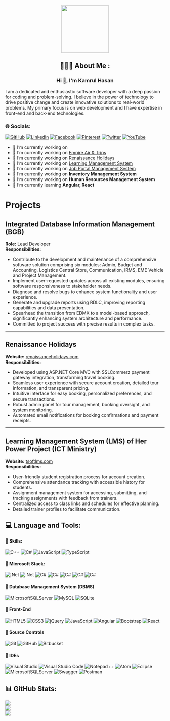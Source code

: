 <div align="center">
  <img height="150" src="https://camo.githubusercontent.com/7de37139d0b4c1ce40865e799b446c0e963a3dd8fb68d239707237c40604fa3d/68747470733a2f2f63646e2e6472696262626c652e636f6d2f75736572732f3733303730332f73637265656e73686f74732f363538313234332f6176656e746f2e676966"  />
  

## 🙋🏿‍♂️ About Me :
<h3 align="center">Hi 👋, I'm Kamrul Hasan</h3>

<div align="left">
  
<p>
I am a dedicated and enthusiastic software developer with a deep passion for coding and problem-solving. I believe in the power of technology to drive positive change and create innovative solutions to real-world problems. My primary focus is on web development and I have expertise in front-end and back-end technologies.
</p>

### 🌐 Socials:
[![GitHub](https://img.shields.io/badge/github-%23121011.svg?style=for-the-badge&logo=github&logoColor=white)](https://github.com/khpolash) 
[![LinkedIn](https://img.shields.io/badge/linkedin-%230077B5.svg?style=for-the-badge&logo=linkedin&logoColor=white)](https://linkedin.com/in/khpolash)
[![Facebook](https://img.shields.io/badge/Facebook-%231877F2.svg?style=for-the-badge&logo=Facebook&logoColor=white)](https://facebook.com/khpolashbd) 
[![Pinterest](https://img.shields.io/badge/Pinterest-%23E60023.svg?style=for-the-badge&logo=Pinterest&logoColor=white)](https://pinterest.com/khpolash) 
[![Twitter](https://img.shields.io/badge/Twitter-%231DA1F2.svg?style=for-the-badge&logo=Twitter&logoColor=white)](https://twitter.com/khpolashbd) 
[![YouTube](https://img.shields.io/badge/YouTube-%23FF0000.svg?style=for-the-badge&logo=YouTube&logoColor=white)](https://youtube.com/@khpolash) 



<div align="left">
  
- 🔭 I’m currently working on 
- 🔭 I’m currently working on [Empire Air & Trips](https://empireairtrips.com/)
- 🔭 I’m currently working on [Renaissance Holidays](https://www.renaissanceholidays.com/)
- 🔭 I’m currently working on [Learning Management System](https://tsoftlms.com/)
- 🔭 I’m currently working on [Job Portal Management System](https://techjobbd.com/)
- 🔭 I’m currently working on **Inventory Management System**
- 🔭 I’m currently working on **Human Resources Management System**
- 🌱 I’m currently learning **Angular, React**


# Projects

## Integrated Database Information Management (BGB)
**Role:** Lead Developer  
**Responsibilities:**
- Contribute to the development and maintenance of a comprehensive software solution comprising six modules: Admin, Budget and Accounting, Logistics Central Store, Communication, IRMS, EME Vehicle and Project Management.
- Implement user-requested updates across all existing modules, ensuring software responsiveness to stakeholder needs.
- Diagnose and resolve bugs to enhance system functionality and user experience.
- Generate and upgrade reports using RDLC, improving reporting capabilities and data presentation.
- Spearhead the transition from EDMX to a model-based approach, significantly enhancing system architecture and performance.
- Committed to project success with precise results in complex tasks.

---

## Renaissance Holidays
**Website:** [renaissanceholidays.com](https://renaissanceholidays.com)  
**Responsibilities:**
- Developed using ASP.NET Core MVC with SSLCommerz payment gateway integration, transforming travel booking.
- Seamless user experience with secure account creation, detailed tour information, and transparent pricing.
- Intuitive interface for easy booking, personalized preferences, and secure transactions.
- Robust admin panel for tour management, booking oversight, and system monitoring.
- Automated email notifications for booking confirmations and payment receipts.

---

## Learning Management System (LMS) of Her Power Project (ICT Ministry)
**Website:** [tsoftlms.com](https://tsoftlms.com)  
**Responsibilities:**
- User-friendly student registration process for account creation.
- Comprehensive attendance tracking with accessible history for students.
- Assignment management system for accessing, submitting, and tracking assignments with feedback from trainers.
- Centralized access to class links and schedules for effective planning.
- Detailed trainer profiles to facilitate communication.


## 💻 Language and Tools:

#### 🔗 Skills:

![C++](https://img.shields.io/badge/c++-%2300599C.svg?style=for-the-badge&logo=c%2B%2B&logoColor=white)
![C#](https://img.shields.io/badge/c%23-%23239120.svg?style=for-the-badge&logo=c-sharp&logoColor=white)
![JavaScript](https://img.shields.io/badge/javascript-%23323330.svg?style=for-the-badge&logo=javascript&logoColor=%23F7DF1E) 
![TypeScript](https://img.shields.io/badge/typescript-%23007ACC.svg?style=for-the-badge&logo=typescript&logoColor=white) 

#### 🔗 Microsoft Stack:

![.Net](https://img.shields.io/badge/.NET6-5C2D91?style=for-the-badge&logo=.net&logoColor=white) 
![.Net](https://img.shields.io/badge/Microsoft.NET-5C2D91?style=for-the-badge&logo=.net&logoColor=white) 
![C#](https://img.shields.io/badge/NET6-23239120?style=for-the-badge&logo=c-sharp&logoColor=white)
![C#](https://img.shields.io/badge/Asp.Ne&nbsp;MVC&nbsp;5-5C2D91?style=for-the-badge&logo=c-sharp&logoColor=white)
![C#](https://img.shields.io/badge/Asp.Ne&nbsp;Core&nbsp;3.0-5C2D91?style=for-the-badge&logo=c-sharp&logoColor=white)
![C#](https://img.shields.io/badge/Asp.Ne&nbsp;Core&nbsp;6.0-5C2D91?style=for-the-badge&logo=c-sharp&logoColor=white)
![C#](https://img.shields.io/badge/Asp.Ne&nbsp;Core&nbsp;Web&nbsp;Api-5C2D91?style=for-the-badge&logo=c-sharp&logoColor=white)

#### 🔗 Database Management System (DBMS)

![MicrosoftSQLServer](https://img.shields.io/badge/Microsoft%20SQL%20Sever-CC2927?style=for-the-badge&logo=microsoft%20sql%20server&logoColor=white) 
![MySQL](https://img.shields.io/badge/mysql-%2300f.svg?style=for-the-badge&logo=mysql&logoColor=white) 
![SQLite](https://img.shields.io/badge/sqlite-%2307405e.svg?style=for-the-badge&logo=sqlite&logoColor=white)


#### 🔗 Front-End

![HTML5](https://img.shields.io/badge/html5-%23E34F26.svg?style=for-the-badge&logo=html5&logoColor=white)
![CSS3](https://img.shields.io/badge/css3-5C2D91.svg?style=for-the-badge&logo=css3&logoColor=white)
![jQuery](https://img.shields.io/badge/jquery-%230769AD.svg?style=for-the-badge&logo=jquery&logoColor=white) ![JavaScript](https://img.shields.io/badge/javascript-%23323330.svg?style=for-the-badge&logo=javascript&logoColor=%23F7DF1E)
![Angular](https://img.shields.io/badge/angular-%23DD0031.svg?style=for-the-badge&logo=angular&logoColor=white) 
![Bootstrap](https://img.shields.io/badge/bootstrap-%23563D7C.svg?style=for-the-badge&logo=bootstrap&logoColor=white) 
![React](https://img.shields.io/badge/react-%2320232a.svg?style=for-the-badge&logo=react&logoColor=%2361DAFB) 

#### 🔗 Source Controls

![Git](https://img.shields.io/badge/git-%23F05033.svg?style=for-the-badge&logo=git&logoColor=white)
![GitHub](https://img.shields.io/badge/github-%23121011.svg?style=for-the-badge&logo=github&logoColor=white)
![Bitbucket](https://img.shields.io/badge/bitbucket-%230047B3.svg?style=for-the-badge&logo=bitbucket&logoColor=white)

#### 🔗 IDEs

![Visual Studio](https://img.shields.io/badge/Visual%20Studio-5C2D91.svg?style=for-the-badge&logo=visual-studio&logoColor=white)
![Visual Studio Code](https://img.shields.io/badge/Visual%20Studio%20Code-0078d7.svg?style=for-the-badge&logo=visual-studio-code&logoColor=white)
![Notepad++](https://img.shields.io/badge/Notepad++-90E59A.svg?style=for-the-badge&logo=notepad%2b%2b&logoColor=black)
![Atom](https://img.shields.io/badge/Atom-%2366595C.svg?style=for-the-badge&logo=atom&logoColor=white)
![Eclipse](https://img.shields.io/badge/Eclipse-FE7A16.svg?style=for-the-badge&logo=Eclipse&logoColor=white)
![MicrosoftSQLServer](https://img.shields.io/badge/Microsoft%20SQL%20Server-CC2927?style=for-the-badge&logo=microsoft%20sql%20server&logoColor=white)
![Swagger](https://img.shields.io/badge/-Swagger-%23Clojure?style=for-the-badge&logo=swagger&logoColor=white)
![Postman](https://img.shields.io/badge/Postman-FF6C37?style=for-the-badge&logo=postman&logoColor=white)


## 📊 GitHub Stats:
![](https://github-readme-stats.vercel.app/api?username=khpolash&theme=default&hide_border=false&include_all_commits=false&count_private=false)<br/>
![](https://github-readme-streak-stats.herokuapp.com/?user=khpolash&theme=default&hide_border=false)<br/>
![](https://github-readme-stats.vercel.app/api/top-langs/?username=khpolash&theme=default&hide_border=false&include_all_commits=false&count_private=false&layout=compact)


<!-- Proudly created with GPRM ( https://gprm.itsvg.in ) -->
